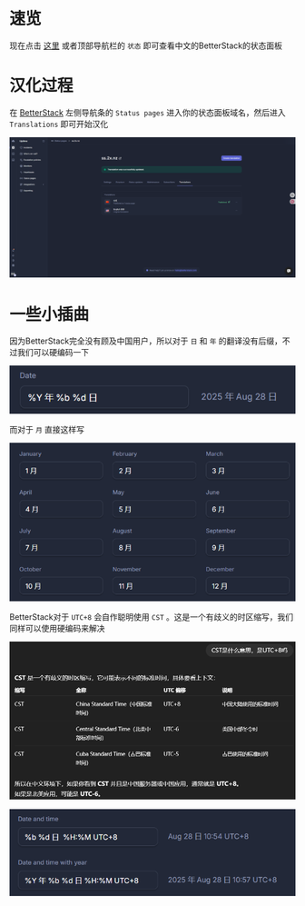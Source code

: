 
# 速览

现在点击 [这里](https://ss.2x.nz) 或者顶部导航栏的 `状态` 即可查看中文的BetterStack的状态面板

# 汉化过程

在 [BetterStack](https://uptime.betterstack.com/) 左侧导航条的 `Status pages` 进入你的状态面板域名，然后进入 `Translations` 即可开始汉化

![](../assets/images/2025-08-28-18-52-03-image.png)

# 一些小插曲

因为BetterStack完全没有顾及中国用户，所以对于 `日` 和 `年` 的翻译没有后缀，不过我们可以硬编码一下

![](../assets/images/2025-08-28-18-57-52-image.png)

而对于 `月` 直接这样写

![](../assets/images/2025-08-28-18-58-30-image.png)

BetterStack对于 `UTC+8` 会自作聪明使用 `CST` 。这是一个有歧义的时区缩写，我们同样可以使用硬编码来解决

![](../assets/images/2025-08-28-18-56-39-image.png)

![](../assets/images/2025-08-28-18-58-45-image.png)
